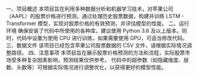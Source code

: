 ## 
一、项目概述
本项目旨在利用多种数据分析和机器学习技术，对苹果公司（AAPL）的股票价格进行预测。通过处理历史股票数据，构建并训练 LSTM - Transformer 模型，实现对股票价格的有效预测，并评估模型的性能。
二、运行环境
确保安装了代码中所使用的各种库，建议使用 Python 3.6 及以上版本。同时，代码中设置为使用 CPU 进行训练，如果需要使用 GPU，可适当修改代码。
三、数据文件
该项目已经包含苹果公司股票数据的 CSV 文件，请根据实际情况调整路径。
四、注意事项
本项目旨在展示股票价格预测的方法和流程，实际股票市场受多种复杂因素影响，预测结果仅供参考。
代码中的超参数（如隐藏维度、层数、头数等）可根据实际情况进行调整优化，以获得更好的模型性能。
<!--
**zhangshulin12/zhangshulin12** is a ✨ _special_ ✨ repository because its `README.md` (this file) appears on your GitHub profile.

Here are some ideas to get you started:

- 🔭 I’m currently working on ...
- 🌱 I’m currently learning ...
- 👯 I’m looking to collaborate on ...
- 🤔 I’m looking for help with ...
- 💬 Ask me about ...
- 📫 How to reach me: ...
- 😄 Pronouns: ...
- ⚡ Fun fact: ...
-->
